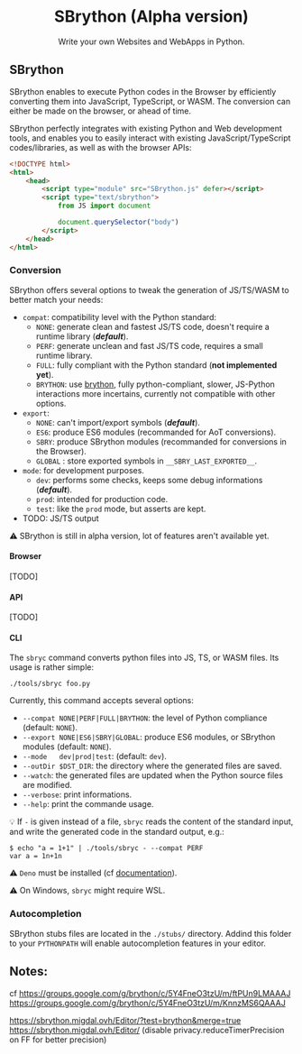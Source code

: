 <div align="center">
  <h1>SBrython (Alpha version)</h1>

  <p>Write your own Websites and WebApps in Python.</p>
</div>

## SBrython

SBrython enables to execute Python codes in the Browser by efficiently converting them into JavaScript, TypeScript, or WASM. The conversion can either be made on the browser, or ahead of time.

SBrython perfectly integrates with existing Python and Web development tools, and enables you to easily interact with existing JavaScript/TypeScript codes/libraries, as well as with the browser APIs:

```html
<!DOCTYPE html>
<html>
    <head>
        <script type="module" src="SBrython.js" defer></script>
        <script type="text/sbrython">
            from JS import document

            document.querySelector("body")
        </script>
    </head>
</html>
```

### Conversion

SBrython offers several options to tweak the generation of JS/TS/WASM to better match your needs:
- `compat`: compatibility level with the Python standard:
   - `NONE`: generate clean and fastest JS/TS code, doesn't require a runtime library (***default***).
   - `PERF`: generate unclean and fast JS/TS code, requires a small runtime library.
   - `FULL`: fully compliant with the Python standard (**not implemented yet**).
   - `BRYTHON`: use [brython](https://github.com/brython-dev/brython), fully python-compliant, slower, JS-Python interactions more incertains, currently not compatible with other options.
- `export`:
    - `NONE`: can't import/export symbols (***default***).
    - `ES6`: produce ES6 modules (recommanded for AoT conversions).
    - `SBRY`: produce SBrython modules (recommanded for conversions in the Browser).
    - `GLOBAL` : store exported symbols in `__SBRY_LAST_EXPORTED__`.
- `mode`: for development purposes.
   - `dev`: performs some checks, keeps some debug informations (***default***).
   - `prod`: intended for production code.
   - `test`: like the `prod` mode, but asserts are kept.
- TODO: JS/TS output

⚠ SBrython is still in alpha version, lot of features aren't available yet. 

#### Browser

[TODO]

#### API

[TODO]

#### CLI

The `sbryc` command converts python files into JS, TS, or WASM files. Its usage is rather simple:
```shell
./tools/sbryc foo.py
```

Currently, this command accepts several options:
- `--compat NONE|PERF|FULL|BRYTHON`: the level of Python compliance (default: `NONE`).
- `--export NONE|ES6|SBRY|GLOBAL`: produce ES6 modules, or SBrython modules (default: `NONE`).
- `--mode   dev|prod|test`: (default: `dev`).
- `--outDir $DST_DIR`: the directory where the generated files are saved.
- `--watch`: the generated files are updated when the Python source files are modified.
- `--verbose`: print informations.
- `--help`: print the commande usage.

💡 If `-` is given instead of a file, `sbryc` reads the content of the standard input, and write the generated code in the standard output, e.g.:
```shell
$ echo "a = 1+1" | ./tools/sbryc - --compat PERF
var a = 1n+1n
```

⚠ `Deno` must be installed (cf [documentation](https://docs.deno.com/runtime/getting_started/installation/)).

⚠ On Windows, `sbryc` might require WSL.

### Autocompletion

SBrython stubs files are located in the `./stubs/` directory. Addind this folder to your `PYTHONPATH` will enable autocompletion features in your editor.

## Notes:

cf https://groups.google.com/g/brython/c/5Y4FneO3tzU/m/ftPUn9LMAAAJ
https://groups.google.com/g/brython/c/5Y4FneO3tzU/m/KnnzMS6QAAAJ

https://sbrython.migdal.ovh/Editor/?test=brython&merge=true
https://sbrython.migdal.ovh/Editor/
(disable privacy.reduceTimerPrecision on FF for better precision)